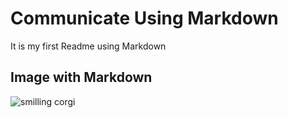 # Communicate Using Markdown
It is my first Readme using Markdown

## Image with Markdown
![smilling corgi](https://static.printler.com/cache/1/6/7/9/c/8/1679c8d67dab0e64d212e0b4fdf37ac088129bf1.jpg)
